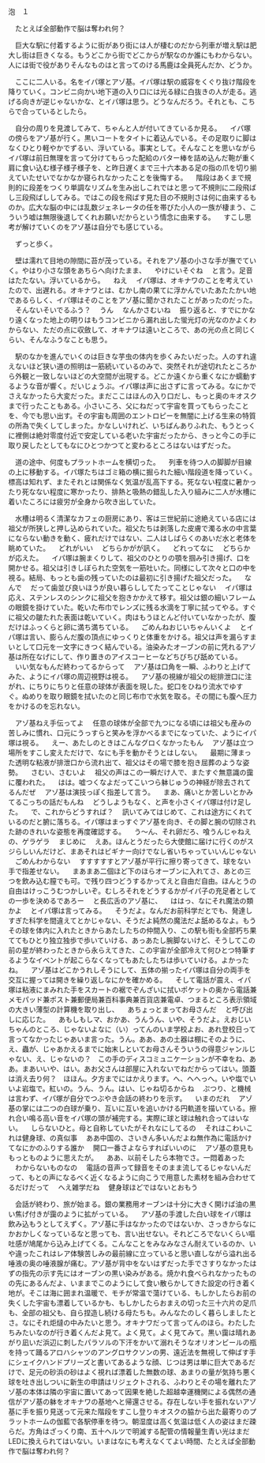 ﻿泡　１

　たとえば全部動作で脳は奪われ何？

　巨大な駅に付着するように街があり街には人が棲むのだから列車が増え駅は肥大し街は巨きくなる。もうどこから街でどこからが駅なのか誰にもわからない。人には街で役がありそんなものはと言ってのける馬鹿は全員死んだか、どうか。

　ここに二人いる。名をイパ塚とアゾ基。イパ塚は駅の威容をくぐり抜け階段を降りていく。コンビニ向かい地下道の入り口には光る緑に白抜きの人が走る。逃げる向きが逆じゃないかな、とイパ塚は思う。どうなんだろう。それとも、こちらで合っているとしたら。

　自分の周りを見渡してみて、ちゃんと人が付いてきているか見る。
　イパ塚の傍らをアゾ基が行く。黒いコートをタイトに着込んでいる。その足取りに脚はなくひとり軽やかでずるい、浮いている。事実として。そんなことを思いながらイパ塚は前日無理を言って分けてもらった配給のバター棒を詰め込んだ鞄が重く肩に食い込む様子様子様子を、と昨日遅くまで三十六本ある足の指の爪を切り揃えていたせいでなかなか寝られなかったことを後悔する。
　階段はあくまで規則的に段差をつくり単調なリズムを生み出しこれではと思って不規則に二段飛ばし三段飛ばししてみる。ではこの段を飛ばす見た目の不規則さは何に由来するものか。広大な脳の中には乱数ジェネレータの任を帯びた小人の一族が棲まう、こういう嘘は無限後退してくれお願いだからという情念に由来する。
　すこし思考が解けていくのをアゾ基は自分でも感じている。

　ずっと歩く。

　壁は濡れて目地の隙間に苔が茂っている。それをアゾ基の小さな手が撫でていく。やはり小さな頭をあちらへ向けたまま、
　やけにいそぐね
　と言う。足音はたたない。浮いているから。
　ねえ
　イパ塚は、オキナワのことを考えていたので、出遅れる。オキナワとは、むかし南の果てに浮かんでいたあたたかい地であるらしく、イパ塚はそのことをアゾ基に聞かされたことがあったのだった。
　そんないそいでるふう？
　うん
　なんかさむいね
　振り返ると、すでにかなり遠くなった地上の明りはもうコンビニから漏れ出した蛍光灯の光なのかよくわからない、ただの点に収斂して、オキナワは遠いところで、あの光の点と同じくらい、そんなふうなことも思う。

　駅のなかを進んでいくのは巨きな芋虫の体内を歩くみたいだった。人のすれ違えないほど狭い道の照明は一筋続いているのみで、突然それが途切れたところから外観と一致しないほどの大空間が出現する。どこか遠くから重くなにか蠕動するような音が響く。だいじょうぶ。イパ塚は声に出さずに言ってみる。なにかでさえなかったら大変だった。まだここはほんの入り口だし、もっと奥のキオスクまで行ったこともある。小さいころ、父にねだって宇宙を買ってもらったことを、今でも思い出す。その宇宙も周囲のエントロピーを無闇に上げる生来の特質の所為で失くしてしまった。かなしいけれど、いちばんありふれた、もうとっくに裡側は絶対零度付近で安定している老いた宇宙だったから、きっと今この手に取り戻したとしてもなにひとつかつてと変わるところはないはずだった。

　道の途中、何度もプラットホームを横切った。
　列車を待つ人の脚脚が目線の上に移動する。イパ塚たちはゴミ箱の横に掘られた細い階段道を降っていく。標高は知れず、またそれとは関係なく気温が乱高下する。死なない程度に暑かったり死なない程度に寒かったり、排熱と吸熱の錯乱した入り組みに二人が水槽に着いたころには疲労が全身から吹き出していた。

　水槽は明るく清潔なカフェの厨房にあり、客は三世紀前に途絶えている店には祖父が所狭しと押し込められていた。祖父たちは剥落した皮膚で濁る水の中言葉にならない動きを動く、疲れだけではない、二人はしばらくのあいだ水と老体を眺めていた。
　どれがいい
　どちらかがが訊く。
　どれってなに
　どちらかが応えた。
　イパ塚は腕まくりして、祖父のひとりの顎を掴み引き揚げ、口を開かせる。祖父は引きしぼられた空気を一筋吐いた。同様にして次々と口の中を視る。結局、もっとも歯の残っていたのは最初に引き揚げた祖父だった。
　なんで
　だって歯並び良いほうが良い暮らししてたってことじゃない
　イパ塚は応え、ステンレスのシンクに祖父を抱きかかえて移す。祖父は銀の細いフレームの眼鏡を掛けていた。乾いた布巾でレンズに残る水滴を丁寧に拭ってやる。すぐに祖父の皺たれた表面は乾いていく。肉はもうほとんど付いていなかったが、腹だけはふっくらと卵に満ち満ちている。
　ごめんねおじいちゃんいくよ
　とイパ塚は言い、膨らんだ腹の頂点にゆっくりと体重をかける。祖父は声を漏らすまいとして口元を一文字にきつく結んでいる。油染みたオーブンの前に凭れるアゾ基は所在なげにして、作り置きのアイスコーヒーなどちびちび舐めている。
　いい気なもんだ終わってるからって
　アゾ基は口角を一瞬、ふわりと上げてみた、ようにイパ塚の周辺視野は視る。
　アゾ基の視線が祖父の総排泄口に注がれ、にちりにちりと任意の球体が表面を現した。蛇口をひねり流水でゆすぐ。ぬめりを取り眼鏡を拭いたのと同じ布巾で水気を取る。その間にも腹へ圧力をかけるのを忘れない。

　アゾ基ねえ手伝ってよ
　任意の球体が全部で九つになる頃には祖父も産みの苦しみに慣れ、口元にうっすらと笑みを浮かべるまでになっていた、ようにイパ塚は視る。
　えー、あたしのときはこんなグロくなかったもん
　アゾ基は立つ場所をすこし変えただけで、なにも手を動かそうとはしない。
　最期に薄まった透明な粘液が排泄口から流れ出て、祖父はその場で膝を抱き屈葬のような姿勢。
　さむい、さむいよ
　祖父の声はこの一瞬だけ人で、またすぐ無意識の靄に覆われた。
　はは。嘘つくなよだってこいつら躰じゅうの神経が除去されてるんだぜ
　アゾ基は演技っぽく指差して言う。
　まあ、痛いとか苦しいとかみてるこっちの話だもんね
　どうしようもなく、と声を小さくイパ塚は付け足した。
　で、これからどうすれば？
　訊いてみてはじめて、これは途方にくれているのだと腑に落ちる。イパ塚はまっすぐアゾ基を向き、その脚と腕の切除された跡のきれいな姿態を再度確認する。
　う～ん、それ卵だろ、喰うんじゃねえの、ゲラゲラ
　まじめに
　えあ。ほんとうだったら大使館に届けに行くのがスジらしいんだけど、まあそれはビギナー向けでなし省いちゃっていいんじゃない
　ごめんわからない
　すすすすすとアゾ基が平行に擦り寄ってきて、球をない手で指差せない。
　まあまあ二個ほど下のほらオーブンに入れてさ、あとの三つを飲み込む膣でも可。で残り四つどうするかってえと自由だ自由。ほんとうの自由はけっこうむつかしいぞ。むしろそれをどうするかがイパ子の充足者としての一歩を決めるであろー
　と長広舌のアゾ基に、
　ははっ、なにそれ魔法の類かよ
　とイパ塚は言ってみる。
　そうだよ。なんだお前科学だとでも、発達しすぎた科学を間違えてとかじゃない、そうだよ純然の魔法だよ舐めるなよ。もうその球を体内に入れたときからあたしたちの仲間入り、この駅も街も全部朽ち果ててもひとり独立独歩で歩いていける、あっあたし腕脚ないけど、そうしてこの前の星が終わったときから永らえてきた、この宇宙が全部冷えて何ひとつ特筆するようなイベントが起こらなくなってもあたしたちは歩いていける。よかったね。
　アゾ基はどこかうれしそうにして、五体の揃ったイパ塚は自分の両手を交互に握っては開きを繰り返しなにかを確かめる。
　そして電話が震え、イパ塚は粘液にまみれた手をスカートの裾でぞんざいに拭いポケットの奥から電話兼メモパッド兼ポスト兼郵便局兼百科事典兼百貨店兼電卓、つまるところ表示領域の大きい薄型の計算機を取り出し、
　あちょっとまってお母さんだ
　と呼び出しに応じた。
　あもしもしマ、おかあ、うんうん、いや、そうだよ。えおじいちゃんのところ、じゃないよなに（い）ってんのいま学校よお、あれ登校日って言ってなかったじゃあいま言った。うん。ああ、あの土器は棚にそのように、え、蟲が、じゃあかえるまでに始末しといてお母さんそういうの得意ジャンルじゃない、え、じゃないの？　この手のディスコミュニケーションが不幸をね、ああ。まあいいや、はい。あお父さんは部屋に入れないでねだからってはい。頭蓋は消え去り何？　ほほん。夕方までにはかえります。へ、へへっへ。いや塩でいいよ岩塩で。紅いの。うん、うん。はい、じゃね切るからね
　ぷつり、と機械は言わず、イパ塚が自分でつぶやき会話の終わりを示す。
　いまのだれ
　アゾ基の掌には二つの白球が乗り、互いに互いを追いかける円軌道を描いている。擦れ合い鳴る高い音をイパ塚の頭が補完する。実際に球と球は触れ合ってはいない。
　しらないひと。母と自称していたがそれなにしてるの
　それはこわいこれは健身球、の真似事
　ああ中国の、さいきん多いんだよね無作為に電話かけてなにかのふりする誰か
　開口一番さよならすればいいのに
　アゾ基の意見ももっとものように思えたが。
　ああ、以前そしたら本物でさ。一悶着あった
　わからないものなの
　電話の音声って録音をそのまま流してるじゃないんだって、もとの声になるべく近くなるように向こうで用意した素材を組み合わせてるだけだって
　へえ雑学だね
　健身球ほどではないとおもう

　会話が終わり、旅が始まる。銀の業務用オーブンは十分に大きく開けば油の黒い焦げ付きが靄のように拡がっている。
　アゾ基の手渡した白い球をイパ塚は飲み込もうとしてえずく。アゾ基に手はなかったのではないか、さっきからなにかおかしくなっているなと思っても、言い出せない。それどころでないくらい嘔吐感が鳩尾から込み上げてくる。こんなことをみなみなさん耐えているのか、いや違ったこれはレア体験苦しみの最前線に立っていると思い直しながら溢れ出る唾液の奥の唾液腺が痛む。アゾ基が背中をないはずだった手でさすりなかったはずの指先の示す先にはオーブンの黒い染みがある。焼かれ食べられなかったものの先にあるんだよ、いままでこのようにして食い散らかしてきた設定の行き着く地が。そこは海に囲まれ温暖で、モチが常温で蕩けている、もしかしたらお前の失くした宇宙も漂着しているかも、もしかしたらおまえの切った三十六片の足爪も、全部の祖父も、自ら捏造し続ける母たちも。みんなたのしく暮らしましたとさ。なにそれ炬燵の中みたいと思う。オキナワだって言ってんのほら。わたしたちみたいなのが行き着くんだよ見て。よく見て。よく見てみて。黒い靄は晴れあがり凪いだ浜辺に刺したパラソルの下汗をかいて溺れそうなオリオンビールの瓶を持って踊るアロハシャツのアングロサクソンの男、遠近法を無視して伸ばす手にシェイクハンドプリーズと書いてあるような顔、じつは男は単に巨大であるだけで、足元の砂浜の砂はよく視れば漂着した無数の球、あまりの量が気持ち悪く球を吐き出しついに新生の申請はリジェクトされる、ふわりとその場を離れたアゾ基の本体は隣の宇宙に置いてあって因果を絶した超越幸運機関による偶然の通信がアゾ基の躰をオキナワの基地へと帰還させる。存在しない手を振れないアゾ基に手を振り見送って元来た階段をすこし登りキオスクの脇から出た最寄りのプラットホームの伽藍で各駅停車を待つ。朝湿度は高く気温は低く人の姿はまだ疎らだ。方角はざっくり南、五十ヘルツで明滅する配管の情報量生青い光はまだLEDに換えられてはいない。いまはなにも考えなくてよい時間、たとえば全部動作で脳は奪われ何？